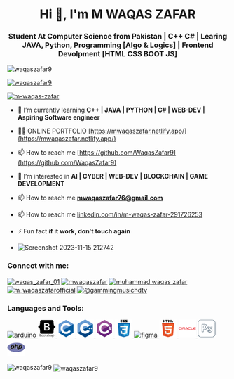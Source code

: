<h1 align="center">Hi 👋, I'm M WAQAS ZAFAR</h1>
<h3 align="center">Student At Computer Science from Pakistan | C++ C# | Learing JAVA, Python, Programming [Algo & Logics] | Frontend Devolpment [HTML CSS BOOT JS]</h3>

<p align="left"> <img src="https://komarev.com/ghpvc/?username=waqaszafar9&label=Profile%20views&color=0e75b6&style=flat" alt="waqaszafar9" /> </p>

<p align="left"> <a href="https://github.com/ryo-ma/github-profile-trophy"><img src="https://github-profile-trophy.vercel.app/?username=waqaszafar9" alt="waqaszafar9" /></a> </p>

<p align="left"> <a href="https://linkedin.com/in/m-waqas-zafar-291726253" target="blank"><img src="https://img.shields.io/linkedin/follow/m-waqas-zafar?logo=linkedin&style=for-the-badge" alt="m-waqas-zafar" /></a> </p>

- 🌱 I’m currently learning **C++ | JAVA | PYTHON | C# | WEB-DEV | Aspiring Software engineer**

- 👨‍💻 ONLINE PORTFOLIO [https://mwaqaszafar.netlify.app/](https://mwaqaszafar.netlify.app/)

- 📫 How to reach me [https://github.com/WaqasZafar9](https://github.com/WaqasZafar9)

- 👀 I’m interested in **AI | CYBER | WEB-DEV | BLOCKCHAIN | GAME DEVELOPMENT**

- 📫 How to reach me **mwaqaszafar76@gmail.com**

- 📫 How to reach me [linkedin.com/in/m-waqas-zafar-291726253](linkedin.com/in/m-waqas-zafar-291726253)

- ⚡ Fun fact **if it work, don't touch again**

- ![Screenshot 2023-11-15 212742](https://github.com/WaqasZafar9/WaqasZafar9/assets/120492459/9bf30886-78ac-4a83-a4fb-eb31444d7422)


<h3 align="left">Connect with me:</h3>
<p align="left">
<a href="https://twitter.com/waqas_zafar_01" target="blank"><img align="center" src="https://raw.githubusercontent.com/rahuldkjain/github-profile-readme-generator/master/src/images/icons/Social/twitter.svg" alt="waqas_zafar_01" height="30" width="40" /></a>
<a href="https://linkedin.com/in/mwaqaszafar" target="blank"><img align="center" src="https://raw.githubusercontent.com/rahuldkjain/github-profile-readme-generator/master/src/images/icons/Social/linked-in-alt.svg" alt="mwaqaszafar" height="30" width="40" /></a>
<a href="https://fb.com/muhammad waqas zafar" target="blank"><img align="center" src="https://raw.githubusercontent.com/rahuldkjain/github-profile-readme-generator/master/src/images/icons/Social/facebook.svg" alt="muhammad waqas zafar" height="30" width="40" /></a>
<a href="https://instagram.com/m_waqaszafarofficial" target="blank"><img align="center" src="https://raw.githubusercontent.com/rahuldkjain/github-profile-readme-generator/master/src/images/icons/Social/instagram.svg" alt="m_waqaszafarofficial" height="30" width="40" /></a>
<a href="https://www.youtube.com/c/@gammingmusichdtv" target="blank"><img align="center" src="https://raw.githubusercontent.com/rahuldkjain/github-profile-readme-generator/master/src/images/icons/Social/youtube.svg" alt="@gammingmusichdtv" height="30" width="40" /></a>
</p>

<h3 align="left">Languages and Tools:</h3>
<p align="left"> <a href="https://www.arduino.cc/" target="_blank" rel="noreferrer"> <img src="https://cdn.worldvectorlogo.com/logos/arduino-1.svg" alt="arduino" width="40" height="40"/> </a> <a href="https://getbootstrap.com" target="_blank" rel="noreferrer"> <img src="https://raw.githubusercontent.com/devicons/devicon/master/icons/bootstrap/bootstrap-plain-wordmark.svg" alt="bootstrap" width="40" height="40"/> </a> <a href="https://www.cprogramming.com/" target="_blank" rel="noreferrer"> <img src="https://raw.githubusercontent.com/devicons/devicon/master/icons/c/c-original.svg" alt="c" width="40" height="40"/> </a> <a href="https://www.w3schools.com/cpp/" target="_blank" rel="noreferrer"> <img src="https://raw.githubusercontent.com/devicons/devicon/master/icons/cplusplus/cplusplus-original.svg" alt="cplusplus" width="40" height="40"/> </a> <a href="https://www.w3schools.com/cs/" target="_blank" rel="noreferrer"> <img src="https://raw.githubusercontent.com/devicons/devicon/master/icons/csharp/csharp-original.svg" alt="csharp" width="40" height="40"/> </a> <a href="https://www.w3schools.com/css/" target="_blank" rel="noreferrer"> <img src="https://raw.githubusercontent.com/devicons/devicon/master/icons/css3/css3-original-wordmark.svg" alt="css3" width="40" height="40"/> </a> <a href="https://www.figma.com/" target="_blank" rel="noreferrer"> <img src="https://www.vectorlogo.zone/logos/figma/figma-icon.svg" alt="figma" width="40" height="40"/> </a> <a href="https://www.w3.org/html/" target="_blank" rel="noreferrer"> <img src="https://raw.githubusercontent.com/devicons/devicon/master/icons/html5/html5-original-wordmark.svg" alt="html5" width="40" height="40"/> </a> <a href="https://www.oracle.com/" target="_blank" rel="noreferrer"> <img src="https://raw.githubusercontent.com/devicons/devicon/master/icons/oracle/oracle-original.svg" alt="oracle" width="40" height="40"/> </a> <a href="https://www.photoshop.com/en" target="_blank" rel="noreferrer"> <img src="https://raw.githubusercontent.com/devicons/devicon/master/icons/photoshop/photoshop-line.svg" alt="photoshop" width="40" height="40"/> </a> <a href="https://www.php.net" target="_blank" rel="noreferrer"> <img src="https://raw.githubusercontent.com/devicons/devicon/master/icons/php/php-original.svg" alt="php" width="40" height="40"/> </a> </p>

<p><img align="left" src="https://github-readme-stats.vercel.app/api/top-langs?username=waqaszafar9&show_icons=true&locale=en&layout=compact" alt="waqaszafar9" /></p>

<p>&nbsp;<img align="center" src="https://github-readme-stats.vercel.app/api?username=waqaszafar9&show_icons=true&locale=en" alt="waqaszafar9" /></p>





<!---
WaqasZafar9/WaqasZafar9 is a ✨ special ✨ repository because its `README.md` (this file) appears on your GitHub profile.
You can click the Preview link to take a look at your changes.
--->
